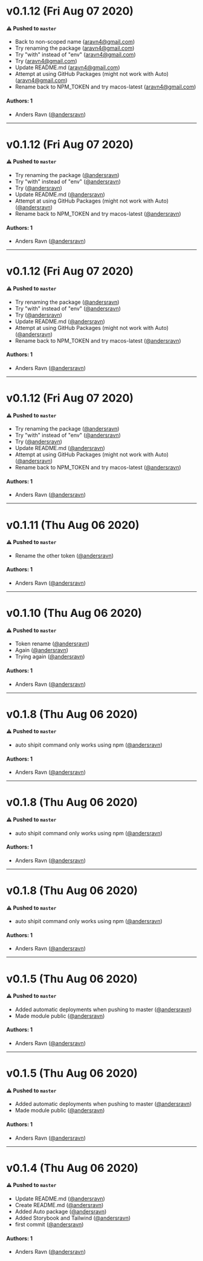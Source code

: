 # v0.1.12 (Fri Aug 07 2020)

#### ⚠️ Pushed to `master`

- Back to non-scoped name (aravn4@gmail.com)
- Try renaming the package (aravn4@gmail.com)
- Try "with" instead of "env" (aravn4@gmail.com)
- Try (aravn4@gmail.com)
- Update README.md (aravn4@gmail.com)
- Attempt at using GitHub Packages (might not work with Auto) (aravn4@gmail.com)
- Rename back to NPM_TOKEN and try macos-latest (aravn4@gmail.com)

#### Authors: 1

- Anders Ravn ([@andersravn](https://github.com/andersravn))

---

# v0.1.12 (Fri Aug 07 2020)

#### ⚠️ Pushed to `master`

- Try renaming the package ([@andersravn](https://github.com/andersravn))
- Try "with" instead of "env" ([@andersravn](https://github.com/andersravn))
- Try ([@andersravn](https://github.com/andersravn))
- Update README.md ([@andersravn](https://github.com/andersravn))
- Attempt at using GitHub Packages (might not work with Auto) ([@andersravn](https://github.com/andersravn))
- Rename back to NPM_TOKEN and try macos-latest ([@andersravn](https://github.com/andersravn))

#### Authors: 1

- Anders Ravn ([@andersravn](https://github.com/andersravn))

---

# v0.1.12 (Fri Aug 07 2020)

#### ⚠️ Pushed to `master`

- Try renaming the package ([@andersravn](https://github.com/andersravn))
- Try "with" instead of "env" ([@andersravn](https://github.com/andersravn))
- Try ([@andersravn](https://github.com/andersravn))
- Update README.md ([@andersravn](https://github.com/andersravn))
- Attempt at using GitHub Packages (might not work with Auto) ([@andersravn](https://github.com/andersravn))
- Rename back to NPM_TOKEN and try macos-latest ([@andersravn](https://github.com/andersravn))

#### Authors: 1

- Anders Ravn ([@andersravn](https://github.com/andersravn))

---

# v0.1.12 (Fri Aug 07 2020)

#### ⚠️ Pushed to `master`

- Try renaming the package ([@andersravn](https://github.com/andersravn))
- Try "with" instead of "env" ([@andersravn](https://github.com/andersravn))
- Try ([@andersravn](https://github.com/andersravn))
- Update README.md ([@andersravn](https://github.com/andersravn))
- Attempt at using GitHub Packages (might not work with Auto) ([@andersravn](https://github.com/andersravn))
- Rename back to NPM_TOKEN and try macos-latest ([@andersravn](https://github.com/andersravn))

#### Authors: 1

- Anders Ravn ([@andersravn](https://github.com/andersravn))

---

# v0.1.11 (Thu Aug 06 2020)

#### ⚠️ Pushed to `master`

- Rename the other token ([@andersravn](https://github.com/andersravn))

#### Authors: 1

- Anders Ravn ([@andersravn](https://github.com/andersravn))

---

# v0.1.10 (Thu Aug 06 2020)

#### ⚠️ Pushed to `master`

- Token rename ([@andersravn](https://github.com/andersravn))
- Again ([@andersravn](https://github.com/andersravn))
- Trying again ([@andersravn](https://github.com/andersravn))

#### Authors: 1

- Anders Ravn ([@andersravn](https://github.com/andersravn))

---

# v0.1.8 (Thu Aug 06 2020)

#### ⚠️ Pushed to `master`

- auto shipit command only works using npm ([@andersravn](https://github.com/andersravn))

#### Authors: 1

- Anders Ravn ([@andersravn](https://github.com/andersravn))

---

# v0.1.8 (Thu Aug 06 2020)

#### ⚠️ Pushed to `master`

- auto shipit command only works using npm ([@andersravn](https://github.com/andersravn))

#### Authors: 1

- Anders Ravn ([@andersravn](https://github.com/andersravn))

---

# v0.1.8 (Thu Aug 06 2020)

#### ⚠️ Pushed to `master`

- auto shipit command only works using npm ([@andersravn](https://github.com/andersravn))

#### Authors: 1

- Anders Ravn ([@andersravn](https://github.com/andersravn))

---

# v0.1.5 (Thu Aug 06 2020)

#### ⚠️ Pushed to `master`

- Added automatic deployments when pushing to master ([@andersravn](https://github.com/andersravn))
- Made module public ([@andersravn](https://github.com/andersravn))

#### Authors: 1

- Anders Ravn ([@andersravn](https://github.com/andersravn))

---

# v0.1.5 (Thu Aug 06 2020)

#### ⚠️ Pushed to `master`

- Added automatic deployments when pushing to master ([@andersravn](https://github.com/andersravn))
- Made module public ([@andersravn](https://github.com/andersravn))

#### Authors: 1

- Anders Ravn ([@andersravn](https://github.com/andersravn))

---

# v0.1.4 (Thu Aug 06 2020)

#### ⚠️ Pushed to `master`

- Update README.md ([@andersravn](https://github.com/andersravn))
- Create README.md ([@andersravn](https://github.com/andersravn))
- Added Auto package ([@andersravn](https://github.com/andersravn))
- Added Storybook and Tailwind ([@andersravn](https://github.com/andersravn))
- first commit ([@andersravn](https://github.com/andersravn))

#### Authors: 1

- Anders Ravn ([@andersravn](https://github.com/andersravn))
